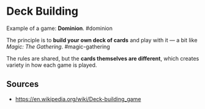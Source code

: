 # Deck Building

Example of a game: **Dominion**. #dominion

The principle is to **build your own deck of cards** and play with it — a bit like _Magic: The Gathering_. #magic-gathering

The rules are shared, but the **cards themselves are different**, which creates variety in how each game is played.

## Sources

- https://en.wikipedia.org/wiki/Deck-building_game